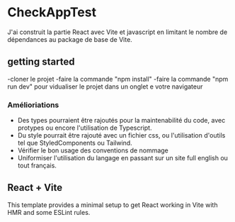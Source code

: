 # CheckAppTest 
J'ai construit la partie React avec Vite et javascript en limitant le nombre de dépendances au package de base de Vite.

## getting started
-cloner le projet
-faire la commande "npm install"
-faire la commande "npm run dev" pour vidualiser le projet dans un onglet e votre navigateur

### Amélioriations
 - Des types pourraient être rajoutés pour la maintenabilité du code, avec protypes ou encore l'utilisation de Typescript.
 - Du style pourrait être rajouté avec un fichier css, ou l'utilisation d'outils tel que StyledComponents ou Tailwind.
 - Vérifier le bon usage des conventions de nommage
 - Uniformiser l'utilisation du langage en passant sur un site full english ou tout français.

## React + Vite

This template provides a minimal setup to get React working in Vite with HMR and some ESLint rules.


